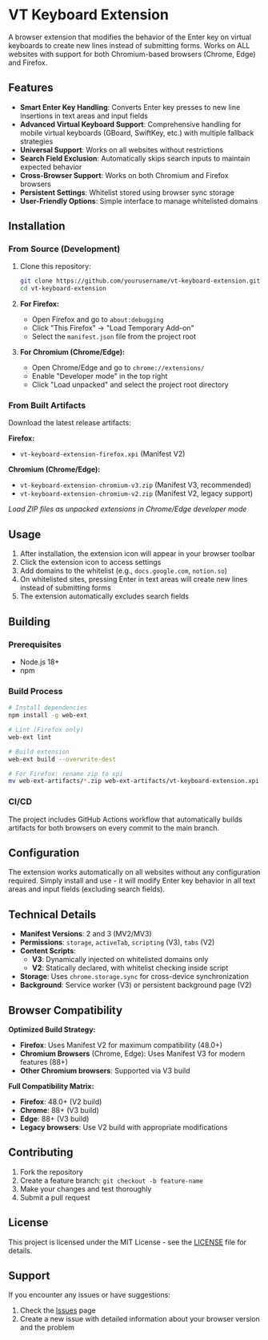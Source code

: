 # VT Keyboard Extension

A browser extension that modifies the behavior of the Enter key on virtual keyboards to create new lines instead of submitting forms. Works on ALL websites with support for both Chromium-based browsers (Chrome, Edge) and Firefox.

## Features

- **Smart Enter Key Handling**: Converts Enter key presses to new line insertions in text areas and input fields
- **Advanced Virtual Keyboard Support**: Comprehensive handling for mobile virtual keyboards (GBoard, SwiftKey, etc.) with multiple fallback strategies
- **Universal Support**: Works on all websites without restrictions
- **Search Field Exclusion**: Automatically skips search inputs to maintain expected behavior
- **Cross-Browser Support**: Works on both Chromium and Firefox browsers
- **Persistent Settings**: Whitelist stored using browser sync storage
- **User-Friendly Options**: Simple interface to manage whitelisted domains

## Installation

### From Source (Development)

1. Clone this repository:
   ```bash
   git clone https://github.com/yourusername/vt-keyboard-extension.git
   cd vt-keyboard-extension
   ```

2. **For Firefox:**
   - Open Firefox and go to `about:debugging`
   - Click "This Firefox" → "Load Temporary Add-on"
   - Select the `manifest.json` file from the project root

3. **For Chromium (Chrome/Edge):**
   - Open Chrome/Edge and go to `chrome://extensions/`
   - Enable "Developer mode" in the top right
   - Click "Load unpacked" and select the project root directory

### From Built Artifacts

Download the latest release artifacts:

**Firefox:**
- `vt-keyboard-extension-firefox.xpi` (Manifest V2)

**Chromium (Chrome/Edge):**
- `vt-keyboard-extension-chromium-v3.zip` (Manifest V3, recommended)
- `vt-keyboard-extension-chromium-v2.zip` (Manifest V2, legacy support)

*Load ZIP files as unpacked extensions in Chrome/Edge developer mode*

## Usage

1. After installation, the extension icon will appear in your browser toolbar
2. Click the extension icon to access settings
3. Add domains to the whitelist (e.g., `docs.google.com`, `notion.so`)
4. On whitelisted sites, pressing Enter in text areas will create new lines instead of submitting forms
5. The extension automatically excludes search fields

## Building

### Prerequisites

- Node.js 18+
- npm

### Build Process

```bash
# Install dependencies
npm install -g web-ext

# Lint (Firefox only)
web-ext lint

# Build extension
web-ext build --overwrite-dest

# For Firefox: rename zip to xpi
mv web-ext-artifacts/*.zip web-ext-artifacts/vt-keyboard-extension.xpi
```

### CI/CD

The project includes GitHub Actions workflow that automatically builds artifacts for both browsers on every commit to the main branch.

## Configuration

The extension works automatically on all websites without any configuration required. Simply install and use - it will modify Enter key behavior in all text areas and input fields (excluding search fields).

## Technical Details

- **Manifest Versions**: 2 and 3 (MV2/MV3)
- **Permissions**: `storage`, `activeTab`, `scripting` (V3), `tabs` (V2)
- **Content Scripts**:
  - **V3**: Dynamically injected on whitelisted domains only
  - **V2**: Statically declared, with whitelist checking inside script
- **Storage**: Uses `chrome.storage.sync` for cross-device synchronization
- **Background**: Service worker (V3) or persistent background page (V2)

## Browser Compatibility

**Optimized Build Strategy:**
- **Firefox**: Uses Manifest V2 for maximum compatibility (48.0+)
- **Chromium Browsers** (Chrome, Edge): Uses Manifest V3 for modern features (88+)
- **Other Chromium browsers**: Supported via V3 build

**Full Compatibility Matrix:**
- **Firefox**: 48.0+ (V2 build)
- **Chrome**: 88+ (V3 build)
- **Edge**: 88+ (V3 build)
- **Legacy browsers**: Use V2 build with appropriate modifications

## Contributing

1. Fork the repository
2. Create a feature branch: `git checkout -b feature-name`
3. Make your changes and test thoroughly
4. Submit a pull request

## License

This project is licensed under the MIT License - see the [LICENSE](LICENSE) file for details.

## Support

If you encounter any issues or have suggestions:
1. Check the [Issues](https://github.com/yourusername/vt-keyboard-extension/issues) page
2. Create a new issue with detailed information about your browser version and the problem
